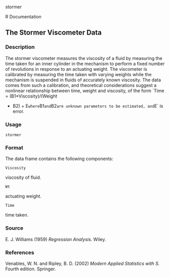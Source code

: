 stormer

R Documentation

##  The Stormer Viscometer Data

### Description

The stormer viscometer measures the viscosity of a fluid by measuring the time
taken for an inner cylinder in the mechanism to perform a fixed number of
revolutions in response to an actuating weight. The viscometer is calibrated
by measuring the time taken with varying weights while the mechanism is
suspended in fluids of accurately known viscosity. The data comes from such a
calibration, and theoretical considerations suggest a nonlinear relationship
between time, weight and viscosity, of the form `Time = (B1*Viscosity)/(Weight
- B2) + E` where `B1` and `B2` are unknown parameters to be estimated, and `E`
is error.

### Usage

    
    stormer

### Format

The data frame contains the following components:

`Viscosity`

viscosity of fluid.

`Wt`

actuating weight.

`Time`

time taken.

### Source

E. J. Williams (1959) _Regression Analysis._ Wiley.

### References

Venables, W. N. and Ripley, B. D. (2002) _Modern Applied Statistics with S._
Fourth edition. Springer.

